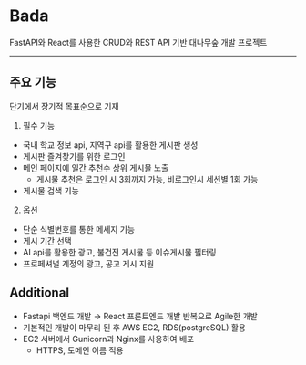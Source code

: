 # Bada

FastAPI와 React를 사용한 CRUD와 REST API 기반 대나무숲 개발 프로젝트

---

## 주요 기능

단기에서 장기적 목표순으로 기재

1. 필수 기능

- 국내 학교 정보 api, 지역구 api를 활용한 게시판 생성
- 게시판 즐겨찾기를 위한 로그인
- 메인 페이지에 일간 추천수 상위 게시물 노출
  - 게시물 추천은 로그인 시 3회까지 가능, 비로그인시 세션별 1회 가능
- 게시물 검색 기능

2. 옵션

- 단순 식별번호를 통한 메세지 기능
- 게시 기간 선택
- AI api를 활용한 광고, 불건전 게시물 등 이슈게시물 필터링
- 프로페셔널 계정의 광고, 공고 게시 지원

## Additional

- Fastapi 백엔드 개발 → React 프론트엔드 개발 반복으로 Agile한 개발
- 기본적인 개발이 마무리 된 후 AWS EC2, RDS(postgreSQL) 활용
- EC2 서버에서 Gunicorn과 Nginx를 사용하여 배포
  - HTTPS, 도메인 이름 적용
